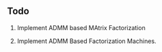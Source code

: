 ## Todo

1. Implement ADMM based MAtrix Factorization

2. Implement ADMM Based Factorization Machines.  